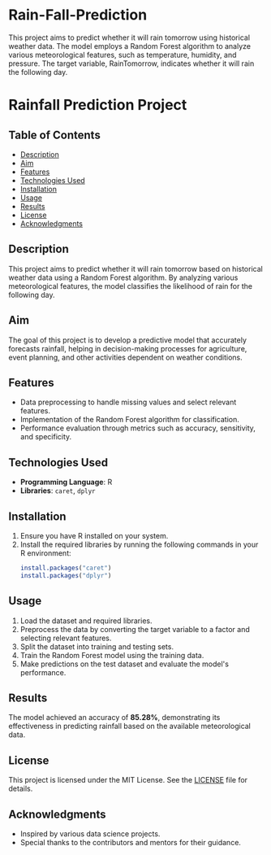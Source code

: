 # Rain-Fall-Prediction
This project aims to predict whether it will rain tomorrow using historical weather data. The model employs a Random Forest algorithm to analyze various meteorological features, such as temperature, humidity, and pressure. The target variable, RainTomorrow, indicates whether it will rain the following day.
# Rainfall Prediction Project

## Table of Contents
- [Description](#description)
- [Aim](#aim)
- [Features](#features)
- [Technologies Used](#technologies-used)
- [Installation](#installation)
- [Usage](#usage)
- [Results](#results)
- [License](#license)
- [Acknowledgments](#acknowledgments)

## Description
This project aims to predict whether it will rain tomorrow based on historical weather data using a Random Forest algorithm. By analyzing various meteorological features, the model classifies the likelihood of rain for the following day.

## Aim
The goal of this project is to develop a predictive model that accurately forecasts rainfall, helping in decision-making processes for agriculture, event planning, and other activities dependent on weather conditions.

## Features
- Data preprocessing to handle missing values and select relevant features.
- Implementation of the Random Forest algorithm for classification.
- Performance evaluation through metrics such as accuracy, sensitivity, and specificity.

## Technologies Used
- **Programming Language**: R
- **Libraries**: `caret`, `dplyr`

## Installation
1. Ensure you have R installed on your system.
2. Install the required libraries by running the following commands in your R environment:
    ```R
    install.packages("caret")
    install.packages("dplyr")
    ```

## Usage
1. Load the dataset and required libraries.
2. Preprocess the data by converting the target variable to a factor and selecting relevant features.
3. Split the dataset into training and testing sets.
4. Train the Random Forest model using the training data.
5. Make predictions on the test dataset and evaluate the model's performance.

## Results
The model achieved an accuracy of **85.28%**, demonstrating its effectiveness in predicting rainfall based on the available meteorological data.

## License
This project is licensed under the MIT License. See the [LICENSE](LICENSE) file for details.

## Acknowledgments
- Inspired by various data science projects.
- Special thanks to the contributors and mentors for their guidance.
